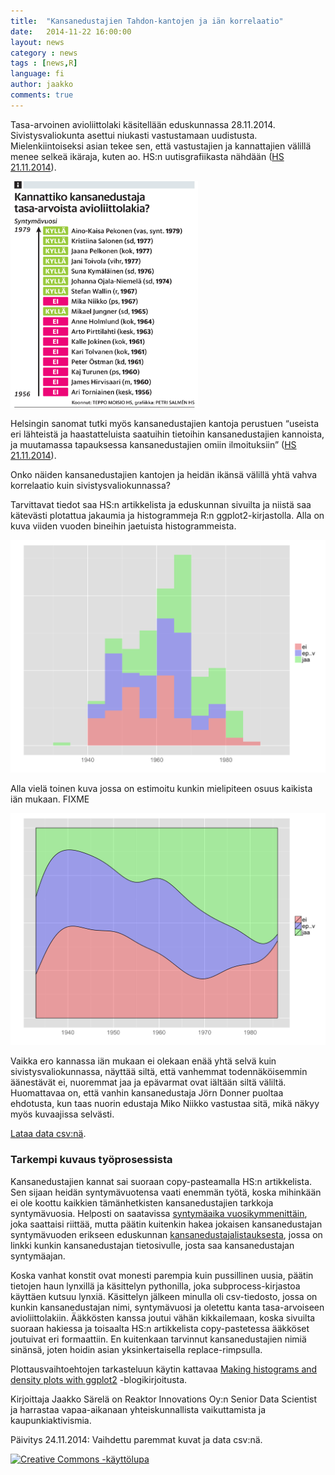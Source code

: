 ```yaml
---
title:  "Kansanedustajien Tahdon-kantojen ja iän korrelaatio"
date:   2014-11-22 16:00:00
layout: news
category : news
tags : [news,R]
language: fi
author: jaakko
comments: true
---
```


Tasa-arvoinen avioliittolaki käsitellään eduskunnassa 28.11.2014. Sivistysvaliokunta asettui niukasti vastustamaan uudistusta. Mielenkiintoiseksi asian tekee sen, että vastustajien ja kannattajien välillä menee selkeä ikäraja, kuten ao. HS:n uutisgrafiikasta nähdään ([HS 21.11.2014][HS]).

[HS]: http://www.hs.fi/politiikka/a1305900001070


<img src="/figs/2014-11-22-kansanedustajat-tahdon-ika/HS.png" alt="Drawing" style="width: 300px;"/>

Helsingin sanomat tutki myös kansanedustajien kantoja perustuen “useista eri lähteistä ja haastatteluista saatuihin tietoihin kansanedustajien kannoista, ja muutamassa tapauksessa kansanedustajien omiin ilmoituksiin” ([HS 21.11.2014][HS]).

Onko näiden kansanedustajien kantojen ja heidän ikänsä välillä yhtä vahva korrelaatio kuin sivistysvaliokunnassa?

Tarvittavat tiedot saa HS:n artikkelista ja eduskunnan sivuilta ja niistä saa kätevästi plotattua jakaumia ja histogrammeja R:n ggplot2-kirjastolla.  Alla on kuva viiden vuoden bineihin jaetuista histogrammeista.

<img src="/figs/2014-11-22-kansanedustajat-tahdon-ika/tahdon_ika_hist.png" alt="Drawing" style="width: 600px;"/>

Alla vielä toinen kuva jossa on estimoitu kunkin mielipiteen osuus kaikista iän mukaan. FIXME

<img src="/figs/2014-11-22-kansanedustajat-tahdon-ika/tahdon_ika_density.png" alt="Drawing" style="width: 600px;"/>

Vaikka ero kannassa iän mukaan ei olekaan enää yhtä selvä kuin sivistysvaliokunnassa, näyttää siltä, että vanhemmat todennäköisemmin äänestävät ei, nuoremmat jaa ja epävarmat ovat iältään siltä väliltä. Huomattavaa on, että vanhin kansanedustaja Jörn Donner puoltaa ehdotusta, kun taas nuorin edustaja Miko Niikko vastustaa sitä, mikä näkyy myös kuvaajissa selvästi.

[Lataa data csv:nä](http://louhos.github.io/static/data/Tahdonmod.csv).

### Tarkempi kuvaus työprosessista

Kansanedustajien kannat sai suoraan copy-pasteamalla HS:n artikkelista. Sen sijaan heidän syntymävuotensa vaati enemmän työtä, koska mihinkään ei ole koottu kaikkien tämänhetkisten kansanedustajien tarkkoja syntymävuosia. Helposti on saatavissa [syntymäaika vuosikymmenittäin], joka saattaisi riittää, mutta päätin kuitenkin hakea jokaisen kansanedustajan syntymävuoden erikseen eduskunnan [kansanedustajalistauksesta], jossa on linkki kunkin kansanedustajan tietosivulle, josta saa kansanedustajan syntymäajan.

Koska vanhat konstit ovat monesti parempia kuin pussillinen uusia, päätin tietojen haun lynxillä ja käsittelyn pythonilla, joka subprocess-kirjastoa käyttäen kutsuu lynxiä. Käsittelyn jälkeen minulla oli csv-tiedosto, jossa on kunkin kansanedustajan nimi, syntymävuosi ja oletettu kanta tasa-arvoiseen avioliittolakiin. Ääkkösten kanssa joutui vähän kikkailemaan, koska sivuilta suoraan hakiessa ja toisaalta HS:n artikkelista copy-pastetessa ääkköset joutuivat eri formaattiin. En kuitenkaan tarvinnut kansanedustajien nimiä sinänsä, joten hoidin asian yksinkertaisella replace-rimpsulla. 

Plottausvaihtoehtojen tarkasteluun käytin kattavaa [Making histograms and density plots with ggplot2] -blogikirjoitusta. 

Kirjoittaja Jaakko Särelä on Reaktor Innovations Oy:n Senior Data Scientist ja harrastaa vapaa-aikanaan yhteiskunnallista vaikuttamista ja kaupunkiaktivismia.

[syntymäaika vuosikymmenittäin]: http://www.eduskunta.fi/triphome/bin/tixhaku.sh?lyh=hex8230?lomake=tix5050
[kansanedustajalistauksesta]: http://www.eduskunta.fi/triphome/bin/hex3000.sh?haku=suppea&kanta=hetekau&kieli=su&paluuhaku=%2Fthwfakta%2Fhetekau%2Fhex%2Fhex3000.shtml&LYH=LYHEDU&ASC=&SUKUNIMI=&ETUNIMI=&KOTIKUNTA=&VAALIPIIRI=&EKRJ_KOODI=&SUKUPUOLI=&EDUSKUNTAKIELI=
[Making histograms and density plots with ggplot2]: http://blog.lib.umn.edu/jeli0026/soils/2014/01/making-kick-ass-histograms-and-density-plots-with-ggplot2.html

Päivitys 24.11.2014: Vaihdettu paremmat kuvat ja data csv:nä.

<a rel="license" href="http://creativecommons.org/licenses/by/4.0/">
<img alt="Creative Commons -käyttölupa" style="border-width:0"
src="http://i.creativecommons.org/l/by/4.0/88x31.png" /> </a>
